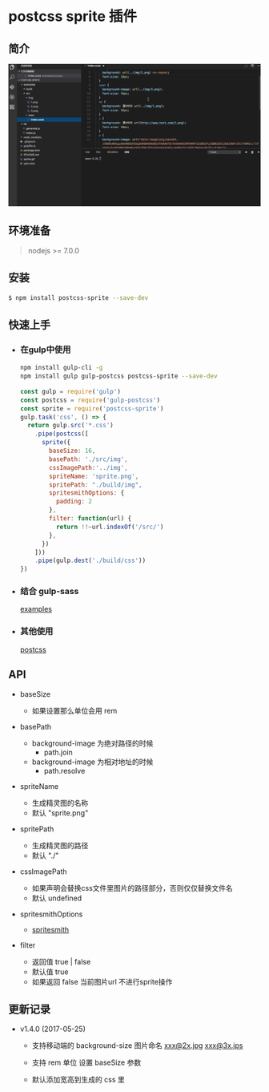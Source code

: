 # postcss sprite 插件

## 简介

  ![image](https://github.com/cjg125/postcss-sprite/raw/master/sprite.gif)

## 环境准备
  > nodejs >= 7.0.0

## 安装
```bash
$ npm install postcss-sprite --save-dev
```

## 快速上手

  - ### 在gulp中使用
    ```bash
    npm install gulp-cli -g
    npm install gulp gulp-postcss postcss-sprite --save-dev
    ```

    ```js
    const gulp = require('gulp')
    const postcss = require('gulp-postcss')
    const sprite = require('postcss-sprite')
    gulp.task('css', () => {
      return gulp.src('*.css')
        .pipe(postcss([
          sprite({
            baseSize: 16,
            basePath: './src/img',
            cssImagePath:'../img',
            spriteName: 'sprite.png',
            spritePath: "./build/img",
            spritesmithOptions: {
              padding: 2
            },
            filter: function(url) {
              return !!~url.indexOf('/src/')
            },
          })
        ]))
        .pipe(gulp.dest('./build/css'))
    })
    ```
  - ### 结合 gulp-sass
    [examples](https://github.com/cjg125/postcss-sprite/blob/master/gulpfile.js)

  - ### 其他使用

    [postcss](https://github.com/postcss/postcss#usage)

## API

  - baseSize
    - 如果设置那么单位会用 rem

  - basePath
    - background-image 为绝对路径的时候
      - path.join
    - background-image 为相对地址的时候
      - path.resolve

  - spriteName
    - 生成精灵图的名称
    - 默认 "sprite.png"

  - spritePath
    - 生成精灵图的路径
    - 默认 "./"

  - cssImagePath
    - 如果声明会替换css文件里图片的路径部分，否则仅仅替换文件名
    - 默认 undefined

  - spritesmithOptions
    - [spritesmith](https://github.com/Ensighten/spritesmith#spritesheetprocessimagesimages-options)

  - filter
    - 返回值 true | false
    - 默认值 true
    - 如果返回 false 当前图片url 不进行sprite操作

## 更新记录
  - v1.4.0 (2017-05-25)
    - 支持移动端的 background-size 图片命名 xxx@2x.jpg xxx@3x.jps

    - 支持 rem 单位 设置 baseSize 参数

    - 默认添加宽高到生成的 css 里
